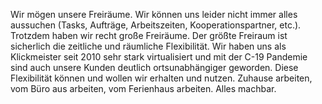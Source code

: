 Wir mögen unsere Freiräume. Wir können uns leider nicht immer alles aussuchen (Tasks, Aufträge, Arbeitszeiten, Kooperationspartner, etc.). Trotzdem haben wir recht große Freiräume. Der größte Freiraum ist sicherlich die zeitliche und räumliche Flexibilität. Wir haben uns als Klickmeister seit 2010 sehr stark virtualisiert und mit der C-19 Pandemie sind auch unsere Kunden deutlich ortsunabhängiger geworden. Diese Flexibilität können und wollen wir erhalten und nutzen. Zuhause arbeiten, vom Büro aus arbeiten, vom Ferienhaus arbeiten. Alles machbar.